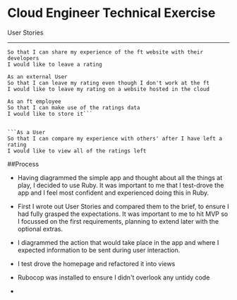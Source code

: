 # Cloud Engineer Technical Exercise

User Stories
_____________

```As a User
So that I can share my experience of the ft website with their developers
I would like to leave a rating

As an external User
So that I can leave my rating even though I don't work at the ft
I would like to leave my rating on a website hosted in the cloud

As an ft employee
So that I can make use of the ratings data
I would like to store it```


```As a User
So that I can compare my experience with others' after I have left a rating
I would like to view all of the ratings left
```

##Process

* Having diagrammed the simple app and thought about all the things at play, I decided to use Ruby.  It was important to me that I test-drove the app and I feel most confident and experienced doing this in Ruby.

* First I wrote out User Stories and compared them to the brief, to ensure I had fully grasped the expectations.  It was important to me to hit MVP so I focussed on the first requirements, planning to extend later with the optional extras.

* I diagrammed the action that would take place in the app and where I expected information to be sent during user interaction.

* I test drove the homepage and refactored it into views

* Rubocop was installed to ensure I didn't overlook any untidy code

* 
